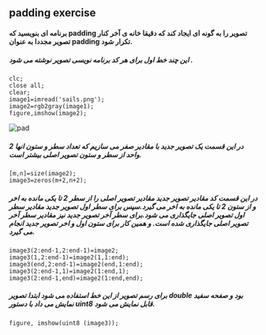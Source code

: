 ## padding exercise 
#### برنامه ای بنویسید که padding تصویر را به گونه ای ایجاد کند که دقیقا خانه ی آخر کنار تصویر مجددا به عنوان padding تکرار شود.
##### این چند خط اول برای هر کد برنامه نویسی تصویر نوشته می شود .
```
clc; 
close all;
clear;
image1=imread('sails.png');
image2=rgb2gray(image1);
figure,imshow(image2);
```
![pad](https://github.com/semnan-university-ai/image-processing-class-002/blob/main/benchmark/sails.png)
##### در این قسمت یک تصویر جدید با مقادیر صفر می سازیم که تعداد سطر و ستون انها 2 واحد از سطر و ستون تصویر اصلی بیشتر است.
```
[m,n]=size(image2);
image3=zeros(m+2,n+2);
```
##### در این قسمت کد مقادیر تصویر جدید مقادیر تصویر اصلی را از سطر 2 تا یکی مانده به اخر و از ستون 2 تا یکی مانده به اخر می گیرد.سپس برای سطر اول تصویر جدید مقادیر سطر اول تصویر اصلی جایگذاری می شود.برای سطر آخر تصویر جدید نیز مقادیر سطر آخر تصویر اصلی جایگذاری شده است. و همین کار برای ستون اول و اخر تصویر جدید انجام می گیرد.
```
image3(2:end-1,2:end-1)=image2;
image3(1,2:end-1)=image2(1,1:end);
image3(end,2:end-1)=image2(end,1:end);
image3(2:end-1,1)=image2(1:end,1);
image3(2:end-1,end)=image2(1:end,end);
```
##### برای رسم تصویر از این خط استفاده می شود ابتدا تصویر double بود و صفحه سفید نمایش می داد با دستور uint8 قابل نمایش می شود.
```
figure, imshow(uint8 (image3));
```

